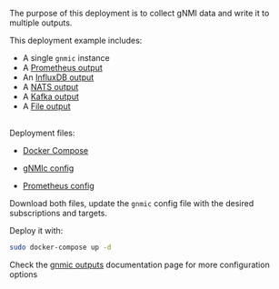 The purpose of this deployment is to collect gNMI data and write it to multiple outputs.

This deployment example includes:

- A single `gnmic` instance
- A [Prometheus output](../../../user_guide/outputs/prometheus_output.md)
- An [InfluxDB output](../../../user_guide/outputs/influxdb_output.md)
- A [NATS output](../../../user_guide/outputs/nats_output.md)
- A [Kafka output](../../../user_guide/outputs/kafka_output.md)
- A [File output](../../../user_guide/outputs/file_output.md)


<div class="mxgraph" style="max-width:100%;border:1px solid transparent;margin:0 auto; display:block;" data-mxgraph="{&quot;page&quot;:12,&quot;zoom&quot;:1.4,&quot;highlight&quot;:&quot;#0000ff&quot;,&quot;nav&quot;:true,&quot;check-visible-state&quot;:true,&quot;resize&quot;:true,&quot;url&quot;:&quot;https://raw.githubusercontent.com/openconfig/gnmic/diagrams/diagrams/single_instance_multiple_outputs.drawio&quot;}"></div>

<script type="text/javascript" src="https://cdn.jsdelivr.net/gh/hellt/drawio-js@main/embed2.js?&fetch=https%3A%2F%2Fraw.githubusercontent.com%2Fkarimra%2Fgnmic%2Fdiagrams%2Fsingle_instance_multiple_outputs.drawio" async></script>

Deployment files:

- [Docker Compose](https://github.com/openconfig/gnmic/blob/main/examples/deployments/1.single-instance/5.multiple-outputs/docker-compose/docker-compose.yaml)

- [gNMIc config](https://github.com/openconfig/gnmic/blob/main/examples/deployments/1.single-instance/5.multiple-outputs/docker-compose/gnmic1.yaml)

- [Prometheus config](https://github.com/openconfig/gnmic/blob/main/examples/deployments/1.single-instance/5.multiple-outputs/docker-compose/prometheus/prometheus.yaml)

Download both files, update the `gnmic` config file with the desired subscriptions and targets.

Deploy it with:

```bash
sudo docker-compose up -d
```

Check the [gnmic outputs](../../../user_guide/outputs/output_intro.md) documentation page for more configuration options
